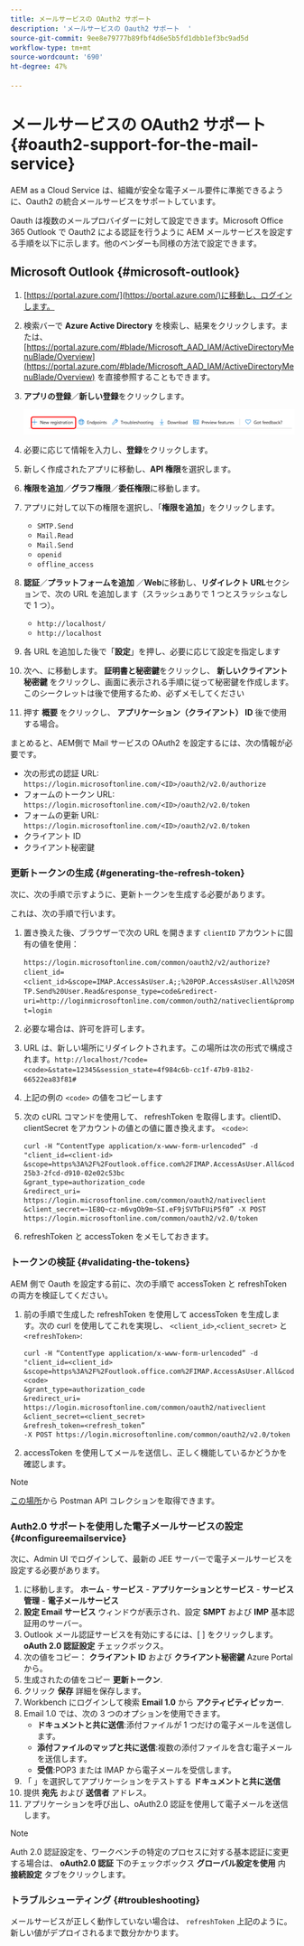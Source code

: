 ```yaml
---
title: メールサービスの OAuth2 サポート
description: 'メールサービスの Oauth2 サポート  '
source-git-commit: 9ee8e79777b89fbf4d6e5b5fd1dbb1ef3bc9ad5d
workflow-type: tm+mt
source-wordcount: '690'
ht-degree: 47%

---
```


# メールサービスの OAuth2 サポート {#oauth2-support-for-the-mail-service}

AEM as a Cloud Service は、組織が安全な電子メール要件に準拠できるように、Oauth2 の統合メールサービスをサポートしています。

Oauth は複数のメールプロバイダーに対して設定できます。Microsoft Office 365 Outlook で Oauth2 による認証を行うように AEM メールサービスを設定する手順を以下に示します。他のベンダーも同様の方法で設定できます。

## Microsoft Outlook {#microsoft-outlook}

1. [https://portal.azure.com/](https://portal.azure.com/)に移動し、ログインします。
1. 検索バーで **Azure Active Directory** を検索し、結果をクリックします。または、[https://portal.azure.com/#blade/Microsoft_AAD_IAM/ActiveDirectoryMenuBlade/Overview](https://portal.azure.com/#blade/Microsoft_AAD_IAM/ActiveDirectoryMenuBlade/Overview) を直接参照することもできます。
1. **アプリの登録**／**新しい登録**&#x200B;をクリックします。

   ![](/help/forms/using/assets/outh_outlook.PNG)

1. 必要に応じて情報を入力し、**登録**&#x200B;をクリックします。
1. 新しく作成されたアプリに移動し、**API 権限**&#x200B;を選択します。
1. **権限を追加**／**グラフ権限**／**委任権限**&#x200B;に移動します。
1. アプリに対して以下の権限を選択し、「**権限を追加**」をクリックします。
   * `SMTP.Send`
   * `Mail.Read`
   * `Mail.Send`
   * `openid`
   * `offline_access`
1. **認証**／**プラットフォームを追加** ／**Web**&#x200B;に移動し、**リダイレクト URL**&#x200B;セクションで、次の URL を追加します（スラッシュありで 1 つとスラッシュなしで 1 つ）。
   * `http://localhost/`
   * `http://localhost`
1. 各 URL を追加した後で「**設定**」を押し、必要に応じて設定を指定します
1. 次へ、に移動します。 **証明書と秘密鍵**&#x200B;をクリックし、 **新しいクライアント秘密鍵** をクリックし、画面に表示される手順に従って秘密鍵を作成します。 このシークレットは後で使用するため、必ずメモしてください
1. 押す **概要** をクリックし、 **アプリケーション（クライアント） ID** 後で使用する場合。

まとめると、AEM側で Mail サービスの OAuth2 を設定するには、次の情報が必要です。

* 次の形式の認証 URL: `https://login.microsoftonline.com/<ID>/oauth2/v2.0/authorize`
* フォームのトークン URL: `https://login.microsoftonline.com/<ID>/oauth2/v2.0/token`
* フォームの更新 URL: `https://login.microsoftonline.com/<ID>/oauth2/v2.0/token`
* クライアント ID
* クライアント秘密鍵

### 更新トークンの生成 {#generating-the-refresh-token}

次に、次の手順で示すように、更新トークンを生成する必要があります。

これは、次の手順で行います。

1. 置き換えた後、ブラウザーで次の URL を開きます `clientID` アカウントに固有の値を使用：

   ```https://login.microsoftonline.com/common/oauth2/v2/authorize?client_id=<client_id>&scope=IMAP.AccessAsUser.A;;%20POP.AccessAsUser.All%20SMTP.Send%20User.Read&response_type=code&redirect-uri=http://loginmicrosoftonline.com/common/outh2/nativeclient&prompt=login```

1. 必要な場合は、許可を許可します。
1. URL は、新しい場所にリダイレクトされます。この場所は次の形式で構成されます。`http://localhost/?code=<code>&state=12345&session_state=4f984c6b-cc1f-47b9-81b2-66522ea83f81#`
1. 上記の例の `<code>` の値をコピーします
1. 次の cURL コマンドを使用して、 refreshToken を取得します。clientID、clientSecret をアカウントの値との値に置き換えます。 `<code>`:

   ```
   curl -H “ContentType application/x-www-form-urlencoded” -d 
   "client_id=<client-id>
   &scope=https%3A%2F%2Foutlook.office.com%2FIMAP.AccessAsUser.All&code=M.R3_BAY.1bf609bf-25b3-2fcd-d910-02e02c53bc
   &grant_type=authorization_code
   &redirect_uri= https://login.microsoftonline.com/common/oauth2/nativeclient
   &client_secret=~1E8Q~cz-m6vgOb9m~SI.eF9jSVTbFUiP5f0” -X POST https://login.microsoftonline.com/common/oauth2/v2.0/token
   ```

1. refreshToken と accessToken をメモしておきます。

### トークンの検証 {#validating-the-tokens}

AEM 側で Oauth を設定する前に、次の手順で accessToken と refreshToken の両方を検証してください。

1. 前の手順で生成した refreshToken を使用して accessToken を生成します。次の curl を使用してこれを実現し、 `<client_id>`,`<client_secret>` と `<refreshToken>`:

   ```
   curl -H “ContentType application/x-www-form-urlencoded” -d 
   "client_id=<client_id>
   &scope=https%3A%2F%2Foutlook.office.com%2FIMAP.AccessAsUser.All&code=<code>
   &grant_type=authorization_code
   &redirect_uri= https://login.microsoftonline.com/common/oauth2/nativeclient
   &client_secret=<client_secret>
   &refresh_token=<refresh_token” 
   -X POST https://login.microsoftonline.com/common/oauth2/v2.0/token
   ```

1. accessToken を使用してメールを送信し、正しく機能しているかどうかを確認します。

>[!NOTE]
>
> [この場所](https://docs.microsoft.com/ja-jp/azure/active-directory/develop/v2-oauth2-auth-code-flow)から Postman API コレクションを取得できます。

### Auth2.0 サポートを使用した電子メールサービスの設定 {#configureemailservice}

次に、Admin UI でログインして、最新の JEE サーバーで電子メールサービスを設定する必要があります。

1. に移動します。 **ホーム** - **サービス** - **アプリケーションとサービス** - **サービス管理** - **電子メールサービス**
1. **設定 Email サービス** ウィンドウが表示され、設定 **SMPT** および **IMP** 基本認証用のサーバー。
1. Outlook メール認証サービスを有効にするには、[ ] をクリックします。 **oAuth 2.0 認証設定** チェックボックス。
1. 次の値をコピー： **クライアント ID** および **クライアント秘密鍵** Azure Portal から。
1. 生成されたの値をコピー **更新トークン**.
1. クリック **保存** 詳細を保存します。
1. Workbench にログインして検索 **Email 1.0** から **アクティビティピッカー**.
1. Email 1.0 では、次の 3 つのオプションを使用できます。
   * **ドキュメントと共に送信**:添付ファイルが 1 つだけの電子メールを送信します。
   * **添付ファイルのマップと共に送信**:複数の添付ファイルを含む電子メールを送信します。
   * **受信**:POP3 または IMAP から電子メールを受信します。
1. 「 」を選択してアプリケーションをテストする **ドキュメントと共に送信**
1. 提供 **宛先** および **送信者** アドレス。
1. アプリケーションを呼び出し、oAuth2.0 認証を使用して電子メールを送信します。

>[!NOTE]
>
> Auth 2.0 認証設定を、ワークベンチの特定のプロセスに対する基本認証に変更する場合は、 **oAuth2.0 認証** 下のチェックボックス **グローバル設定を使用** 内 **接続設定** タブをクリックします。

### トラブルシューティング {#troubleshooting}

メールサービスが正しく動作していない場合は、 `refreshToken` 上記のように。 新しい値がデプロイされるまで数分かかります。


